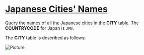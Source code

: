# [Japanese Cities' Names](https://www.hackerrank.com/challenges/japanese-cities-name/problem)

Query the names of all the Japanese cities in the <strong>CITY</strong> table. The <strong>COUNTRYCODE</strong> for Japan is <code>JPN</code>.

The <strong>CITY</strong> table is described as follows:

![Picture](https://s3.amazonaws.com/hr-challenge-images/8137/1449729804-f21d187d0f-CITY.jpg)
